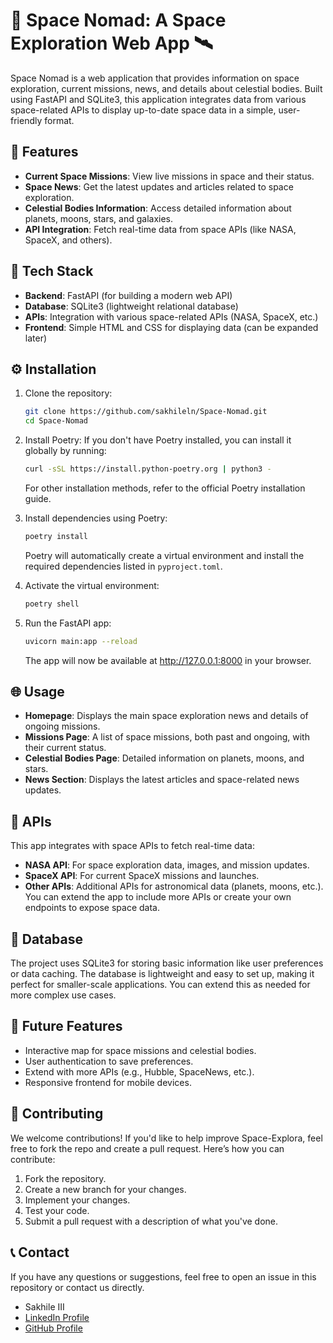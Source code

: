 # 🌌 Space Nomad: A Space Exploration Web App 🛰️
Space Nomad is a web application that provides information on space exploration, current missions, news, and details about celestial bodies. Built using FastAPI and SQLite3, this application integrates data from various space-related APIs to display up-to-date space data in a simple, user-friendly format.

## 🚀 Features
- **Current Space Missions**: View live missions in space and their status.
- **Space News**: Get the latest updates and articles related to space exploration.
- **Celestial Bodies Information**: Access detailed information about planets, moons, stars, and galaxies.
- **API Integration**: Fetch real-time data from space APIs (like NASA, SpaceX, and others).

## 🔧 Tech Stack
- **Backend**: FastAPI (for building a modern web API)
- **Database**: SQLite3 (lightweight relational database)
- **APIs**: Integration with various space-related APIs (NASA, SpaceX, etc.)
- **Frontend**: Simple HTML and CSS for displaying data (can be expanded later)

## ⚙️ Installation
1. Clone the repository:
    ```bash
    git clone https://github.com/sakhileln/Space-Nomad.git
    cd Space-Nomad
    ```
2. Install Poetry:
If you don't have Poetry installed, you can install it globally by running:
    ```bash
    curl -sSL https://install.python-poetry.org | python3 -
    ```
    For other installation methods, refer to the official Poetry installation guide.

3. Install dependencies using Poetry:
    ```bash
    poetry install
    ```
    Poetry will automatically create a virtual environment and install the required dependencies listed in `pyproject.toml`.

4. Activate the virtual environment:
    ```bash
    poetry shell
    ```
5. Run the FastAPI app:
    ```bash
    uvicorn main:app --reload
    ```
    The app will now be available at http://127.0.0.1:8000 in your browser.

## 🌐 Usage
- **Homepage**: Displays the main space exploration news and details of ongoing missions.
- **Missions Page**: A list of space missions, both past and ongoing, with their current status.
- **Celestial Bodies Page**: Detailed information on planets, moons, and stars.
- **News Section**: Displays the latest articles and space-related news updates.

## 🔌 APIs
This app integrates with space APIs to fetch real-time data:
- **NASA API**: For space exploration data, images, and mission updates.
- **SpaceX API**: For current SpaceX missions and launches.
- **Other APIs**: Additional APIs for astronomical data (planets, moons, etc.).
You can extend the app to include more APIs or create your own endpoints to expose space data.

## 📄 Database
The project uses SQLite3 for storing basic information like user preferences or data caching. The database is lightweight and easy to set up, making it perfect for smaller-scale applications. You can extend this as needed for more complex use cases.

## 🚀 Future Features
- Interactive map for space missions and celestial bodies.
- User authentication to save preferences.
- Extend with more APIs (e.g., Hubble, SpaceNews, etc.).
- Responsive frontend for mobile devices.

## 👥 Contributing
We welcome contributions! If you'd like to help improve Space-Explora, feel free to fork the repo and create a pull request. Here’s how you can contribute:
1. Fork the repository.
2. Create a new branch for your changes.
3. Implement your changes.
4. Test your code.
5. Submit a pull request with a description of what you've done.

## 📞 Contact
If you have any questions or suggestions, feel free to open an issue in this repository or contact us directly.
- Sakhile III  
- [LinkedIn Profile](https://www.linkedin.com/in/sakhile-ndlazi)
- [GitHub Profile](https://github.com/sakhileln)

